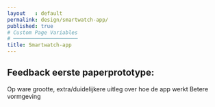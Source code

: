 ```yaml
---
layout   : default
permalink: design/smartwatch-app/
published: true
# Custom Page Variables
# ─────────────────────
title: Smartwatch-app
---
```

## Feedback eerste paperprototype:
Op ware grootte, extra/duidelijkere uitleg over hoe de app werkt
Betere vormgeving